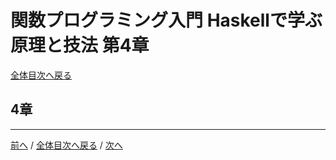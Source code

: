 # 関数プログラミング入門 Haskellで学ぶ原理と技法 第4章
[全体目次へ戻る](index.md)

## 4章

***

[前へ](c3.md) /
[全体目次へ戻る](index.md) /
[次へ](c5.md)

